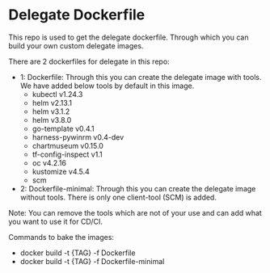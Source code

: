 
# Delegate Dockerfile

This repo is used to get the delegate dockerfile. Through which you can build your own custom delegate images.

There are 2 dockerfiles for delegate in this repo:
- 1: Dockerfile: Through this you can create the delegate image with tools. We have added below tools by default in this image.
  - kubectl v1.24.3
  - helm v2.13.1 
  - helm v3.1.2
  - helm v3.8.0 
  - go-template v0.4.1 
  - harness-pywinrm v0.4-dev 
  - chartmuseum v0.15.0 
  - tf-config-inspect v1.1
  - oc v4.2.16
  - kustomize v4.5.4
  - scm
- 2: Dockerfile-minimal: Through this you can create the delegate image without tools. There is only one client-tool (SCM) is added.

Note: You can remove the tools which are not of your use and can add what you want to use it for CD/CI.

Commands to bake the images:
- docker build -t {TAG} -f Dockerfile
- docker build -t {TAG} -f Dockerfile-minimal
